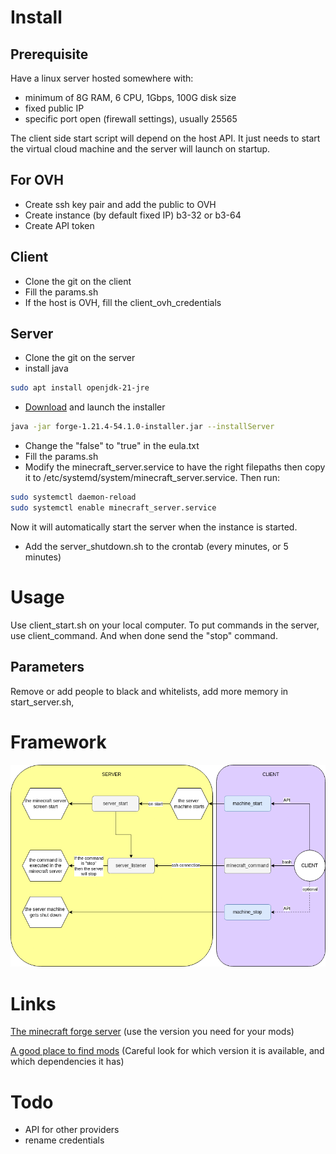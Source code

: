 # Install
## Prerequisite

Have a linux server hosted somewhere with:
- minimum of 8G RAM, 6 CPU, 1Gbps, 100G disk size
- fixed public IP
- specific port open (firewall settings), usually 25565

The client side start script will depend on the host API. It just needs to start the virtual cloud machine and the server will launch on startup.

## For OVH
- Create ssh key pair and add the public to OVH
- Create instance (by default fixed IP) b3-32 or b3-64
- Create API token

## Client
- Clone the git on the client
- Fill the params.sh
- If the host is OVH, fill the client_ovh_credentials 

## Server
- Clone the git on the server
- install java 
```bash
sudo apt install openjdk-21-jre
```
- [Download](https://files.minecraftforge.net/net/minecraftforge/forge) and launch the installer
```bash
java -jar forge-1.21.4-54.1.0-installer.jar --installServer
```
- Change the "false" to "true" in the eula.txt
- Fill the params.sh
- Modify the minecraft_server.service to have the right filepaths then copy it to /etc/systemd/system/minecraft_server.service. Then run: 
```bash
sudo systemctl daemon-reload
sudo systemctl enable minecraft_server.service
```
Now it will automatically start the server when the instance is started.
- Add the server_shutdown.sh to the crontab (every minutes, or 5 minutes)


# Usage

Use client_start.sh on your local computer. 
To put commands in the server, use client_command. And when done send the "stop" command. 

## Parameters

Remove or add people to black and whitelists, add more memory in start_server.sh, 

# Framework
![Draw.io](./img/framework.drawio.png "Framework")

# Links
[The minecraft forge server](https://files.minecraftforge.net/net/minecraftforge/forge/) (use the version you need for your mods)

[A good place to find mods](https://www.curseforge.com/minecraft) (Careful look for which version it is available, and which dependencies it has)

# Todo

- API for other providers
- rename credentials
